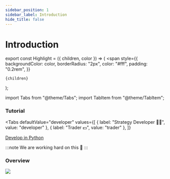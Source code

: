 ```yaml
---
sidebar_position: 1
sidebar_label: Introduction
hide_title: false
---
```


# Introduction

export const Highlight = ({ children, color }) => (
  <span
    style={{
      backgroundColor: color,
      borderRadius: "2px",
      color: "#fff",
      padding: "0.2rem",
    }}
  >
    {children}
  </span>
);

import Tabs from "@theme/Tabs";
import TabItem from "@theme/TabItem";

### Tutorial

<Tabs
  defaultValue="developer"
  values={[
    { label: "Strategy Developer 👩‍💻", value: "developer" },
    { label: "Trader 💵", value: "trader" },
  ]}
>
  <TabItem value="developer">

[Develop in Python](/docs/developer/get-started/python/hello-world)

  </TabItem>
  <TabItem value="trader">

:::note
We are working hard on this 👷
:::

  </TabItem>
</Tabs>

### Overview

![](https://crypto-arsenal.io/static/howtostart-zh-TW.svg)
